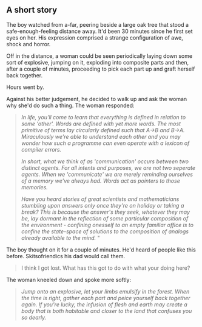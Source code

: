 ## A short story

The boy watched from a-far, peering beside a large oak tree that stood a safe-enough-feeling distance away. It'd been 30 minutes since he first set eyes on her. His expression comprised a strange configuration of awe, shock and horror.

Off in the distance, a woman could be seen periodically laying down some sort of explosive, jumping on it, exploding into composite parts and then, after a couple of minutes, proceeding to pick each part up and graft herself back together.

Hours went by. 

Against his better judgement, he decided to walk up and ask the woman why she'd do such a thing. The woman responded:

> _In life, you'll come to learn that everything is defined in relation to some 'other'. Words are defined with yet more words. The most primitive of terms lay circularly defined such that A->B and B->A. Miraculously we're able to understand each other and you may wonder how such a programme can even operate with a lexicon of compiler errors._
> 
> _In short, what we think of as 'communication' occurs between two distinct agents. For all intents and purposes, we are not two seperate agents. When we 'communicate' we are merely reminding ourselves of a memory we've always had. Words act as pointers to those memories._
> 
> _Have you heard stories of great scientists and mathematicians stumbling upon answers only once they're on holiday or taking a break? This is because the answer's they seek, whatever they may be, lay dormant in the reflection of some particular composition of the environment - confining onesself to an empty familiar office is to confine the state-space of solutions to the composition of analogs already available to the mind._
" 

The boy thought on it for a couple of minutes. He'd heard of people like this before. Skitsofriendics his dad would call them.

> I think I got lost. What has this got to do with what your doing here?

The woman kneeled down and spoke more softly: 


> _Jump onto an explosive, let your limbs emulsify in the forest. When the time is right, gather each part and peice yourself back together again. If you're lucky, the infusion of flesh and earth may create a body that is both habitable and closer to the land that confuses you so dearly._
